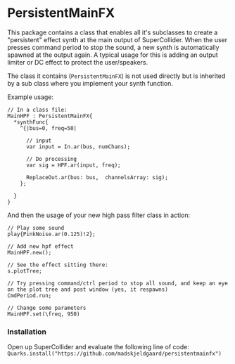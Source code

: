 # PersistentMainFX

This package contains a class that enables all it's subclasses to create a "persistent" effect synth at the main output of SuperCollider. When the user presses command period to stop the sound, a new synth is automatically spawned at the output again. A typical usage for this is adding an output limiter or DC effect to protect the user/speakers.

The class it contains (`PersistentMainFX`) is not used directly but is inherited by a sub class where you implement your synth function.

Example usage:

```
// In a class file:
MainHPF : PersistentMainFX{
  *synthFunc{
    ^{|bus=0, freq=50|

      // input
      var input = In.ar(bus, numChans);

      // Do processing
      var sig = HPF.ar(input, freq);

      ReplaceOut.ar(bus: bus,  channelsArray: sig);
    };

  }
}
```

And then the usage of your new high pass filter class in action:

```
// Play some sound
play{PinkNoise.ar(0.125)!2};

// Add new hpf effect
MainHPF.new();

// See the effect sitting there:
s.plotTree;

// Try pressing command/ctrl period to stop all sound, and keep an eye on the plot tree and post window (yes, it respawns)
CmdPeriod.run;

// Change some parameters
MainHPF.set(\freq, 950)
```

### Installation

Open up SuperCollider and evaluate the following line of code:
`Quarks.install("https://github.com/madskjeldgaard/persistentmainfx")`

